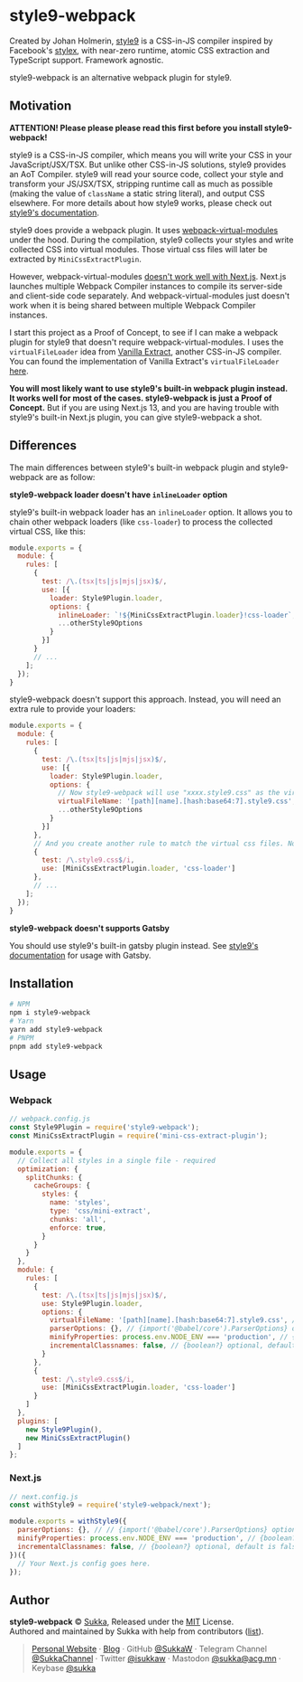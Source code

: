 # style9-webpack

Created by Johan Holmerin, [style9](https://github.com/johanholmerin/style9) is a CSS-in-JS compiler inspired by Facebook's [stylex](https://www.youtube.com/watch?v=9JZHodNR184), with near-zero runtime, atomic CSS extraction and TypeScript support. Framework agnostic.

style9-webpack is an alternative webpack plugin for style9.

## Motivation

**ATTENTION! Please please please read this first before you install style9-webpack!**

style9 is a CSS-in-JS compiler, which means you will write your CSS in your JavaScript/JSX/TSX. But unlike other CSS-in-JS solutions, style9 provides an AoT Compiler. style9 will read your source code, collect your style and transform your JS/JSX/TSX, stripping runtime call as much as possible (making the value of `className` a static string literal), and output CSS elsewhere. For more details about how style9 works, please check out [style9's documentation](https://github.com/johanholmerin/style9/blob/master/docs/How-it-works.md).

style9 does provide a webpack plugin. It uses [webpack-virtual-modules](https://github.com/sysgears/webpack-virtual-modules) under the hood. During the compilation, style9 collects your styles and write collected CSS into virtual modules. Those virtual css files will later be extracted by `MiniCssExtractPlugin`.

However, webpack-virtual-modules [doesn't work well with Next.js](https://github.com/vercel/next.js/issues/44266). Next.js launches multiple Webpack Compiler instances to compile its server-side and client-side code separately. And webpack-virtual-modules just doesn't work when it is being shared between multiple Webpack Compiler instances.

I start this project as a Proof of Concept, to see if I can make a webpack plugin for style9 that doesn't require webpack-virtual-modules. I uses the `virtualFileLoader` idea from [Vanilla Extract](https://github.com/vanilla-extract-css/vanilla-extract), another CSS-in-JS compiler. You can found the implementation of Vanilla Extract's `virtualFileLoader` [here](https://github.com/vanilla-extract-css/vanilla-extract/blob/aabb5869a626b7d966814ec8bc322a0392b77561/packages/webpack-plugin/src/virtualFileLoader.ts).

**You will most likely want to use style9's built-in webpack plugin instead. It works well for most of the cases. style9-webpack is just a Proof of Concept.** But if you are using Next.js 13, and you are having trouble with style9's built-in Next.js plugin, you can give style9-webpack a shot.

## Differences

The main differences between style9's built-in webpack plugin and style9-webpack are as follow:

**style9-webpack loader doesn't have `inlineLoader` option**

style9's built-in webpack loader has an `inlineLoader` option. It allows you to chain other webpack loaders (like `css-loader`) to process the collected virtual CSS, like this:

```js
module.exports = {
  module: {
    rules: [
      {
        test: /\.(tsx|ts|js|mjs|jsx)$/,
        use: [{
          loader: Style9Plugin.loader,
          options: {
            inlineLoader: `!${MiniCssExtractPlugin.loader}!css-loader`,
            ...otherStyle9Options
          }
        }]
      }
      // ...
    ];
  });
}
```

style9-webpack doesn't support this approach. Instead, you will need an extra rule to provide your loaders:

```js
module.exports = {
  module: {
    rules: [
      {
        test: /\.(tsx|ts|js|mjs|jsx)$/,
        use: [{
          loader: Style9Plugin.loader,
          options: {
            // Now style9-webpack will use "xxxx.style9.css" as the virtual css filenames
            virtualFileName: '[path][name].[hash:base64:7].style9.css',
            ...otherStyle9Options
          }
        }]
      },
      // And you create another rule to match the virtual css files. Now you can apply loaders to them.
      {
        test: /\.style9.css$/i,
        use: [MiniCssExtractPlugin.loader, 'css-loader']
      },
      // ...
    ];
  });
}
```

**style9-webpack doesn't supports Gatsby**

You should use style9's built-in gatsby plugin instead. See [style9's documentation](https://github.com/johanholmerin/style9/blob/master/docs/Bundler-plugins.md#gatsby) for usage with Gatsby.

## Installation

```sh
# NPM
npm i style9-webpack
# Yarn
yarn add style9-webpack
# PNPM
pnpm add style9-webpack
```

## Usage

### Webpack

```js
// webpack.config.js
const Style9Plugin = require('style9-webpack');
const MiniCssExtractPlugin = require('mini-css-extract-plugin');

module.exports = {
  // Collect all styles in a single file - required
  optimization: {
    splitChunks: {
      cacheGroups: {
        styles: {
          name: 'styles',
          type: 'css/mini-extract',
          chunks: 'all',
          enforce: true,
        }
      }
    }
  },
  module: {
    rules: [
      {
        test: /\.(tsx|ts|js|mjs|jsx)$/,
        use: Style9Plugin.loader,
        options: {
          virtualFileName: '[path][name].[hash:base64:7].style9.css', // {string?} optional, default is '[path][name].style9.css'
          parserOptions: {}, // {import('@babel/core').ParserOptions} optional, default is `{ plugins: ['typescript', 'jsx'] }`
          minifyProperties: process.env.NODE_ENV === 'production', // {boolean?} optional, default is false, recommended to enable this option in production
          incrementalClassnames: false, // {boolean?} optional, default is false
        }
      },
      {
        test: /\.style9.css$/i,
        use: [MiniCssExtractPlugin.loader, 'css-loader']
      }
    ]
  },
  plugins: [
    new Style9Plugin(),
    new MiniCssExtractPlugin()
  ]
};
```

### Next.js

```js
// next.config.js
const withStyle9 = require('style9-webpack/next');

module.exports = withStyle9({
  parserOptions: {}, // // {import('@babel/core').ParserOptions} optional, default is `{ plugins: ['typescript', 'jsx'] }`
  minifyProperties: process.env.NODE_ENV === 'production', // {boolean?} optional, default is false, recommended to enable this option in production
  incrementalClassnames: false, // {boolean?} optional, default is false
})({
  // Your Next.js config goes here.
});
```

## Author

**style9-webpack** © [Sukka](https://github.com/SukkaW), Released under the [MIT](./LICENSE) License.<br>
Authored and maintained by Sukka with help from contributors ([list](https://github.com/SukkaW/style9-webpack/graphs/contributors)).

> [Personal Website](https://skk.moe) · [Blog](https://blog.skk.moe) · GitHub [@SukkaW](https://github.com/SukkaW) · Telegram Channel [@SukkaChannel](https://t.me/SukkaChannel) · Twitter [@isukkaw](https://twitter.com/isukkaw) · Mastodon [@sukka@acg.mn](https://acg.mn/@sukka) · Keybase [@sukka](https://keybase.io/sukka)
